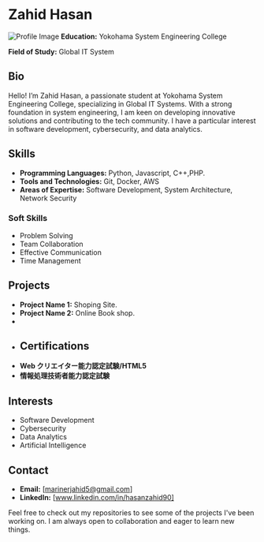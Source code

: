 # Zahid Hasan
![Profile Image](images//pic.JPEG)
**Education:** Yokohama System Engineering College

**Field of Study:** Global IT System

## Bio

Hello! I’m Zahid Hasan, a passionate student at Yokohama System Engineering College, specializing in Global IT Systems. With a strong foundation in system engineering, I am keen on developing innovative solutions and contributing to the tech community. I have a particular interest in software development, cybersecurity, and data analytics.

## Skills
- **Programming Languages:** Python, Javascript, C++,PHP.
- **Tools and Technologies:** Git, Docker, AWS
- **Areas of Expertise:** Software Development, System Architecture, Network Security
  
 ### Soft Skills
- Problem Solving
- Team Collaboration
- Effective Communication
- Time Management


## Projects
- **Project Name 1:** Shoping Site.
- **Project Name 2:** Online Book shop.
- 
- ## Certifications
- **Web クリエイター能力認定試験/HTML5**
- **情報処理技術者能力認定試験**

## Interests
- Software Development
- Cybersecurity
- Data Analytics
- Artificial Intelligence

## Contact
- **Email:** [marinerjahid5@gmail.com]
- **LinkedIn:** [www.linkedin.com/in/hasanzahid90]


Feel free to check out my repositories to see some of the projects I've been working on. I am always open to collaboration and eager to learn new things.
